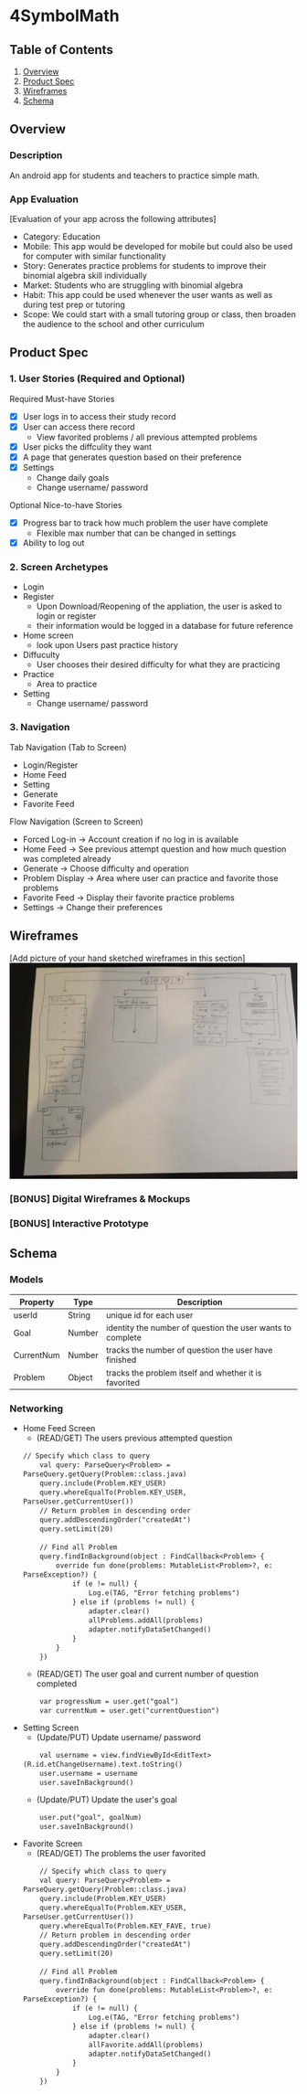 # 4SymbolMath

## Table of Contents
1. [Overview](#Overview)
1. [Product Spec](#Product-Spec)
1. [Wireframes](#Wireframes)
2. [Schema](#Schema)

## Overview
### Description
An android app for students and teachers to practice simple math.

### App Evaluation
[Evaluation of your app across the following attributes]
- Category: Education
- Mobile: This app would be developed for mobile but could also be used for computer with similar functionality
- Story: Generates practice problems for students to improve their binomial algebra skill individually
- Market: Students who are struggling with binomial algebra 
- Habit: This app could be used whenever the user wants as well as during test prep or tutoring
- Scope: We could start with a small tutoring group or class, then broaden the audience to the school and other curriculum

## Product Spec

### 1. User Stories (Required and Optional)

Required Must-have Stories

* [x] User logs in to access their study record 
* [x] User can access there record
    * View favorited problems / all previous attempted problems 
* [x] User picks the diffculity they want 
* [x] A page that generates question based on their preference 
* [x] Settings 
    * Change daily goals
    * Change username/ password

Optional Nice-to-have Stories

* [x] Progress bar to track how much problem the user have complete
    * Flexible max number that can be changed in settings
* [x] Ability to log out

### 2. Screen Archetypes

* Login
* Register
   * Upon Download/Reopening of the appliation, the user is asked to login or register 
   * their information would be logged in a database for future reference
* Home screen 
   * look upon Users past practice history
* Diffuculty
   * User chooses their desired difficulty for what they are practicing
* Practice
    * Area to practice
* Setting
   * Change username/ password

### 3. Navigation

Tab Navigation (Tab to Screen)

* Login/Register
* Home Feed
* Setting
* Generate
* Favorite Feed

Flow Navigation (Screen to Screen)

* Forced Log-in -> Account creation if no log in is available
* Home Feed -> See previous attempt question and how much question was completed already
* Generate -> Choose difficulty and operation 
* Problem Display -> Area where user can practice and favorite those problems
* Favorite Feed -> Display their favorite practice problems
* Settings -> Change their preferences

## Wireframes
[Add picture of your hand sketched wireframes in this section]
<img src="https://github.com/Codepath-Android-2022-Group-1/Android4SymbolMath/blob/main/wireframe.jpg" width=600>

### [BONUS] Digital Wireframes & Mockups

### [BONUS] Interactive Prototype

## Schema 

### Models
   | Property      | Type     | Description |
   | ------------- | -------- | ------------|
   | userId        | String   | unique id for each user |
   | Goal          | Number   | identity the number of question the user wants to complete |
   | CurrentNum    | Number   | tracks the number of question the user have finished |
   | Problem       | Object   | tracks the problem itself and whether it is favorited |

### Networking
- Home Feed Screen
    - (READ/GET) The users previous attempted question 
    ```
    // Specify which class to query
        val query: ParseQuery<Problem> = ParseQuery.getQuery(Problem::class.java)
        query.include(Problem.KEY_USER)
        query.whereEqualTo(Problem.KEY_USER, ParseUser.getCurrentUser())
        // Return problem in descending order
        query.addDescendingOrder("createdAt")
        query.setLimit(20)

        // Find all Problem
        query.findInBackground(object : FindCallback<Problem> {
            override fun done(problems: MutableList<Problem>?, e: ParseException?) {
                if (e != null) {
                    Log.e(TAG, "Error fetching problems")
                } else if (problems != null) {
                    adapter.clear()
                    allProblems.addAll(problems)
                    adapter.notifyDataSetChanged()
                }
            }
        })
    ```
    - (READ/GET) The user goal and current number of question completed
    ```
        var progressNum = user.get("goal")
        var currentNum = user.get("currentQuestion")
    ```
- Setting Screen
    - (Update/PUT) Update username/ password
    ```
        val username = view.findViewById<EditText>(R.id.etChangeUsername).text.toString()
        user.username = username
        user.saveInBackground()
    ```
    - (Update/PUT) Update the user's goal
    ```
        user.put("goal", goalNum)
        user.saveInBackground()
    ```
- Favorite Screen 
    - (READ/GET) The problems the user favorited
    ```
        // Specify which class to query
        val query: ParseQuery<Problem> = ParseQuery.getQuery(Problem::class.java)
        query.include(Problem.KEY_USER)
        query.whereEqualTo(Problem.KEY_USER, ParseUser.getCurrentUser())
        query.whereEqualTo(Problem.KEY_FAVE, true)
        // Return problem in descending order
        query.addDescendingOrder("createdAt")
        query.setLimit(20)

        // Find all Problem
        query.findInBackground(object : FindCallback<Problem> {
            override fun done(problems: MutableList<Problem>?, e: ParseException?) {
                if (e != null) {
                    Log.e(TAG, "Error fetching problems")
                } else if (problems != null) {
                    adapter.clear()
                    allFavorite.addAll(problems)
                    adapter.notifyDataSetChanged()
                }
            }
        })
    ```
